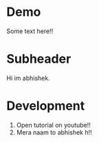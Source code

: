 # Demo

Some text here!!

# Subheader

Hi im abhishek.

# Development

1. Open tutorial on youtube!!
2. Mera naam to abhishek h!!